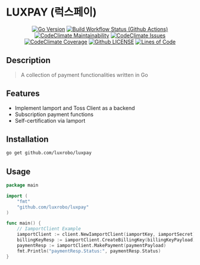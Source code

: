 # LUXPAY (럭스페이)
<div align="center">

[![Go Version](https://img.shields.io/github/go-mod/go-version/luxrobo/luxpay)](https://github.com/LUXROBO/luxpay)
[![Build Workflow Status (Github Actions)](https://img.shields.io/github/workflow/status/LUXROBO/luxpay/Go)](https://github.com/LUXROBO/luxpay/actions)
[![CodeClimate Maintainability](https://img.shields.io/codeclimate/maintainability/LUXROBO/luxpay)](https://github.com/LUXROBO/luxpay/tree/main)
[![CodeClimate Issues](https://img.shields.io/codeclimate/issues/LUXROBO/luxpay)](https://github.com/LUXROBO/luxpay/tree/main)
[![CodeClimate Coverage](https://img.shields.io/codeclimate/coverage/LUXROBO/luxpay)](https://github.com/LUXROBO/luxpay/tree/main/test)
[![Github LICENSE](https://img.shields.io/github/license/LUXROBO/luxpay)](https://github.com/LUXROBO/luxpay/blob/main/LICENSE)
[![Lines of Code](https://img.shields.io/tokei/lines/github/LUXROBO/luxpay)](https://github.com/LUXROBO/luxpay/tree/develop/src)

</div>

## Description
> A collection of payment functionalities written in Go

## Features
- Implement Iamport and Toss Client as a backend
- Subscription payment functions
- Self-certification via Iamport

## Installation
```bash
go get github.com/luxrobo/luxpay
```

## Usage
```go
package main

import (
	"fmt"
	"github.com/luxrobo/luxpay"
)

func main() {
    // IamportClient Example
    iamportClient := client.NewIamportClient(iamportKey, iamportSecret)
    billingKeyResp := iamportClient.CreateBillingKey(billingKeyPayload)
    paymentResp := iamportClient.MakePayment(paymentPayload)
    fmt.Println("paymentResp.Status:", paymentResp.Status)
}
```
